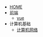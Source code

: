 <!-- _navbar.md -->

- [HOME]()
- [前端](FrontSide/VUE.md)
  - [vue](FrontSide/VUE.md)
- 计算机基础
  - [计算机网络](FundamentalsOfComputer/ComputerNetwork.md)
